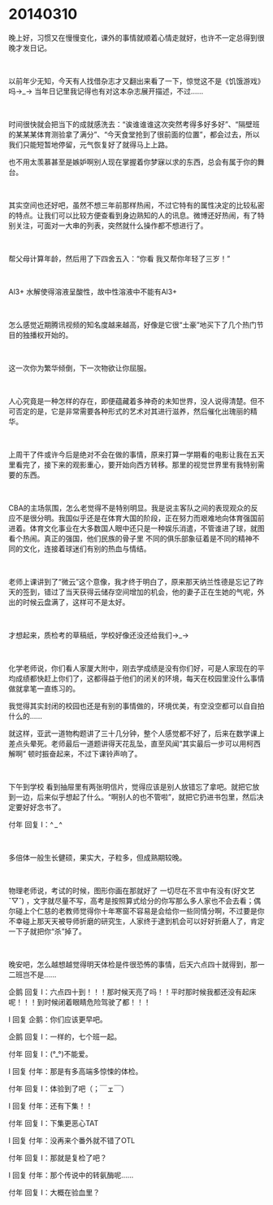 # 20140310

晚上好，习惯又在慢慢变化，课外的事情就顺着心情走就好，也许不一定总得到很晚才发日记。

<br/>

以前年少无知，今天有人找借杂志才又翻出来看了一下，惊觉这不是《饥饿游戏》吗→_→ 当年日记里我记得也有对这本杂志展开描述，不过……

<br/>

时间很快就会把当下的成就感洗去：“诶谁谁谁这次突然考得多好多好”、“隔壁班的某某某体育测验拿了满分”、“今天食堂抢到了很前面的位置”，都会过去，所以我们只能短暂地停留，元气恢复好了就得马上上路。

也不用太羡慕甚至是嫉妒啊别人现在掌握着你梦寐以求的东西，总会有属于你的舞台。

<br/>

其实空间也还好吧，虽然不想三年前那样热闹，不过它特有的属性决定的比较私密的特点。让我们可以比较方便查看到身边熟知的人的讯息。微博还好热闹，有了特别关注，可面对一大串的列表，突然就什么操作都不想进行了。

<br/>

帮父母计算年龄，然后用了下四舍五入：“你看 我又帮你年轻了三岁！”

<br/>

Al3+ 水解使得溶液呈酸性，故中性溶液中不能有Al3+

<br/>

怎么感觉近期腾讯视频的知名度越来越高，好像是它很“土豪”地买下了几个热门节目的独播权开始的。

<br/>

这一次你为繁华倾倒，下一次物欲让你屈服。

<br/>

人心究竟是一种怎样的存在，即便蕴藏着多神奇的未知世界，没人说得清楚。但不可否定的是，它是非常需要各种形式的艺术对其进行滋养，然后催化出瑰丽的精华。

<br/>

上周干了件或许今后是绝对不会在做的事情，原来打算一学期看的电影让我在五天里看完了，接下来的观影重心，要开始向西方转移。那里的视觉世界里有我特别需要的东西。

<br/>

CBA的主场氛围，怎么老觉得不是特别明显。我是说主客队之间的表现观众的反应不是很分明。我国似乎还是在体育大国的阶段，正在努力而艰难地向体育强国前进着。体育文化事业在大多数国人眼中还只是一种娱乐消遣，不管谁进了球，就图看个热闹。真正的强国，他们民族的骨子里 不同的俱乐部象征着是不同的精神不同的文化，连接着球迷们有别的热血与情结。

<br/>

老师上课讲到了“微云”这个意像，我才终于明白了，原来那天纳兰性德是忘记了昨天的签到，错过了当天获得云储存空间增加的机会，他的妻子正在生她的气呢，外出的时候云盘满了，这样可不是太好。

<br/>

才想起来，质检考的草稿纸，学校好像还没还给我们→_→

<br/>

化学老师说，你们看人家厦大附中，刚去学成绩是没有你们好，可是人家现在的平均成绩都快赶上你们了，这都得益于他们的闭关的环境，每天在校园里没什么事情做就拿笔一直练习的。

我觉得其实封闭的校园也还是有别的事情做的，环境优美，有空没空都可以自自拍什么的…… 

就这样，亚武一道物构题讲了三十几分钟，整个人感觉都不好了，后来在数学课上差点头晕死。老师最后一道题讲得天花乱坠，直至风闻“其实最后一步可以用柯西解啊” 顿时振奋起来，不过下课铃声响了。

<br/>

下午到学校 看到抽屉里有两张明信片，觉得应该是别人放错忘了拿吧。就把它放到一边，后来似乎想起了什么。“啊别人的也不管啦”，就把它扔进书包里，然后决定要好好念书了。

付年 回复 I：^ _ ^

<br/>

多倍体一般生长健硕，果实大，子粒多，但成熟期较晚。

<br/>

物理老师说，考试的时候，图形你画在那就好了 一切尽在不言中有没有(好文艺ˇ▽ˇ) ，文字就尽量不写，高考是按照算式给分的你写那么多人家也不会去看；偶尔碰上个仁慈的老教师觉得你十年寒窗不容易是会给你一些同情分啊，不过要是你不幸碰上那天天被导师折磨的研究生，人家终于逮到机会可以好好折磨人了，肯定一下子就把你“杀”掉了。

<br/>

晚安吧，怎么越想越觉得明天体检是件很恐怖的事情，后天六点四十就得到，那一二班岂不是……

企鹅 回复 I：六点四十到！！！那时候天亮了吗！！平时那时候我都还没有起床呢！！！到时候闭着眼睛危险驾驶了都！！！

I 回复 企鹅：你们应该更早吧。

企鹅 回复 I：一样的，七个班一起。

付年 回复 I：(°_°)不能爱。

I 回复 付年：那是有多高端多惊悚的体检。

付年 回复 I：体验到了吧（；￣ェ￣）

I 回复 付年：还有下集！！

付年 回复 I：下集更恶心TAT

I 回复 付年：没再来个番外就不错了OTL

付年 回复 I：那就是复检了吧？

I 回复 付年：那个传说中的转氨酶呢……

付年 回复 I：大概在验血里？